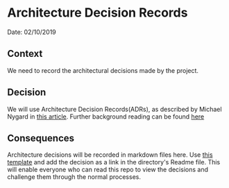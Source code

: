 # Architecture Decision Records

Date: 02/10/2019

## Context

We need to record the architectural decisions made by the project.

## Decision

We will use Architecture Decision Records(ADRs), as described by Michael Nygard in [this article](http://thinkrelevance.com/blog/2011/11/15/documenting-architecture-decisions).
Further background reading can be found [here](https://www.thoughtworks.com/radar/techniques/lightweight-architecture-decision-records)

## Consequences

Architecture decisions will be recorded in markdown files here. Use [this template](ADR-template.md) and add the decision as a link in the directory's Readme file. This will enable everyone who can read this repo to view the decisions and challenge them through the normal processes.
